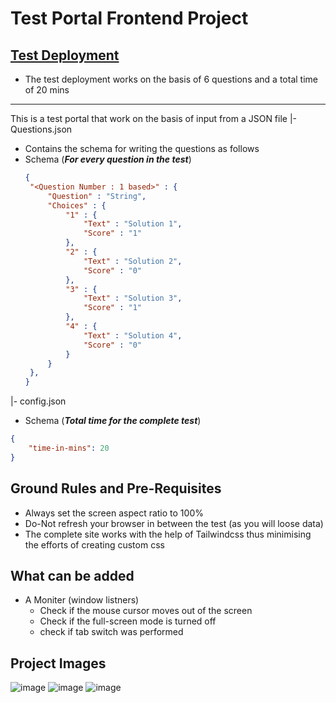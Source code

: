 # Test Portal Frontend Project
## [Test Deployment](https://saran-surya.github.io/test-portal-frontend/)
* The test deployment works on the basis of 6 questions and a total time of 20 mins

<hr/>

This is a test portal that work on the basis of input from a JSON file
|- Questions.json
 * Contains the schema for writing the questions as follows
 * Schema (***For every question in the test***)
   ```json
   {
    "<Question Number : 1 based>" : {
        "Question" : "String",
        "Choices" : {
            "1" : {
                "Text" : "Solution 1",
                "Score" : "1"
            },
            "2" : {
                "Text" : "Solution 2",
                "Score" : "0"
            },
            "3" : {
                "Text" : "Solution 3",
                "Score" : "1"
            },
            "4" : {
                "Text" : "Solution 4",
                "Score" : "0"
            }
        }  
    },
   }
   ```
|- config.json
  * Schema (***Total time for the complete test***)
  ```json
  {
      "time-in-mins": 20
  }
  ```

## Ground Rules and Pre-Requisites
* Always set the screen aspect ratio to 100%
* Do-Not refresh your browser in between the test (as you will loose data)
* The complete site works with the help of Tailwindcss thus minimising the efforts of creating custom css


## What can be added
* A Moniter (window listners)
    - Check if the mouse cursor moves out of the screen
    - Check if the full-screen mode is turned off
    - check if tab switch was performed

## Project Images
![image](https://github.com/saran-surya/test-portal/assets/59312489/477fc057-43f3-4a18-a255-39707d54d6f2)
![image](https://github.com/saran-surya/test-portal/assets/59312489/3a2de596-f3f9-45f7-a305-b54b5816dc4e)
![image](https://github.com/saran-surya/test-portal/assets/59312489/ce54c3d4-890d-4c54-8424-aaf6b438f7bd)





